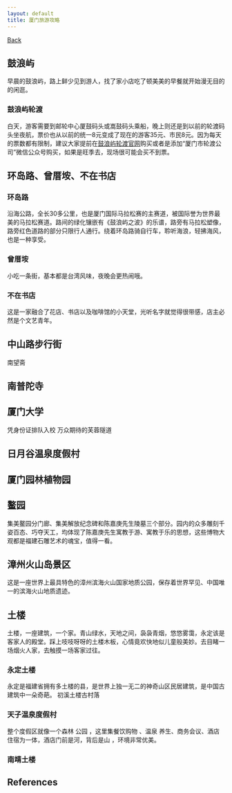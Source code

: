 ```yaml
---
layout: default
title: 厦门旅游攻略
---
```


[Back](./)

## 鼓浪屿
早晨的鼓浪屿，路上鲜少见到游人，找了家小店吃了顿美美的早餐就开始漫无目的的闲逛。

### 鼓浪屿轮渡
白天，游客需要到邮轮中心厦鼓码头或嵩鼓码头乘船，晚上则还是到以前的轮渡码头坐夜航，票价也从以前的统一8元变成了现在的游客35元、市民8元。因为每天的票数都有限制，建议大家提前在[鼓浪屿轮渡官网][travel:1]购买或者是添加“厦门市轮渡公司”微信公众号购买，如果是旺季去，现场很可能会买不到票。



## 环岛路、曾厝垵、不在书店
### 环岛路
沿海公路，全长30多公里，也是厦门国际马拉松赛的主赛道，被国际誉为世界最美的马拉松赛道。路间的绿化镶嵌有《鼓浪屿之波》的乐谱，路旁有马拉松塑像，路旁红色道路的部分只限行人通行。绕着环岛路骑自行车，聆听海浪，轻拂海风，也是一种享受。

### 曾厝垵
小吃一条街，基本都是台湾风味，夜晚会更热闹哦。

### 不在书店
这是一家融合了花店、书店以及咖啡馆的小天堂，光听名字就觉得很带感，店主必然是个文艺青年。



## 中山路步行街
南望斋


## 南普陀寺

## 厦门大学
凭身份证排队入校
万众期待的芙蓉隧道

## 日月谷温泉度假村

## 厦门园林植物园

## 鳌园
集美鳌园分门廊、集美解放纪念碑和陈嘉庚先生陵墓三个部分。园内的众多雕刻千姿百态、巧夺天工，均体现了陈嘉庚先生寓教于游、寓教于乐的思想，这些博物大观都是福建石雕艺术的魂宝，值得一看。

## 漳州火山岛景区
这是一座世界上最具特色的漳州滨海火山国家地质公园，保存着世界罕见、中国唯一的滨海火山地质遗迹。

## 土楼
土楼，一座建筑，一个家。青山绿水，天地之间，袅袅青烟，悠悠雾霭，永定该是客家人的殿堂。踩上吱吱呀呀的土楼木板，心情竟欢快地似儿童般美妙。去目睹一场烟火人家，去触摸一场客家过往。

### 永定土楼
永定是福建省拥有多土楼的县，是世界上独一无二的神奇山区民居建筑，是中国古建筑中一朵奇葩。
初溪土楼古村落

### 天子温泉度假村
整个度假区就像一个森林 公园 ，这里集餐饮购物 、温泉 养生、商务会议、酒店住宿为一体，酒店门前是河，背后是山 ，环境非常优美。

### 南靖土楼


## References
[travel:1]: <http://www.xmferry.com/> "鼓浪屿轮渡"
